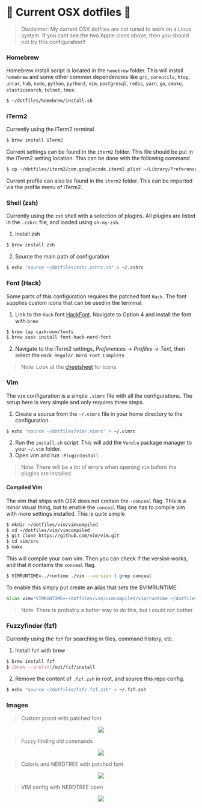 #  Current OSX dotfiles 

> Disclaimer: My current OSX dotfiles are not tuned to work on a Linux system. If you cant see the two Apple icons above, then you should not try this configuration!!

### Homebrew

Homebrew install script is located in the `homebrew` folder.
This will install `homebrew` and some other common dependencies
like `grc`, `coreutils`, `htop`, `unrar`, `hub`, `node`, `python`, `python3`, `vim`,
`postgresql`, `redis`, `yarn`, `go`, `cmake`, `elasticsearch`, `telnet`, `tmux`.

```sh
$ ~/dotfiles/homebrew/install.sh
```

### iTerm2

Currently using the iTerm2 terminal

```sh
$ brew install iTerm2
```

Current settings can be found in the `iterm2` folder. This file should be put in the
iTerm2 setting location. This can be done with the following command

```sh
$ cp ~/dotfiles/iterm2/com.googlecode.iterm2.plist ~/Library/Preferences
```

Current profile can also be found in the `iterm2` folder. This can be imported via the
profile menu of iTerm2.

### Shell (zsh)

Currently using the `zsh` shell with a selection of plugins. All plugins are listed in the `.zshrc` file, and loaded using `oh-my-zsh`.

1. Install zsh

```zsh
$ brew install zsh
```

2. Source the main path of configuration

```zsh
$ echo "source ~/dotfiles/zsh/.zshrc.sh" > ~/.zshrc
```

### Font (Hack)

Some parts of this configuration requires the patched font `Hack`.
The font supplies custom icons that can be used in the terminal.

1. Link to the `Hack` font [HackFont](https://github.com/ryanoasis/nerd-fonts). Navigate to Option 4
   and install the font with `brew`

```zsh
$ brew tap caskroom/fonts
$ brew cask install font-hack-nerd-font
```

2. Navigate to the iTerm2 settings, _Preferences_ -> _Profiles_ -> _Text_, then select
   the `Hack Regular Nerd Font Complete`

> Note: Look at the [cheetsheet](http://nerdfonts.com/?set=nf-dev-#cheat-sheet]) for icons.

### Vim

The `vim` configuration is a simple `.vimrc` file with all the configurations. The setup here is very simple
and only requires three steps.

1. Create a source from the `~/.vimrc` file in your home directory to the configuration.

```zsh
$ echo "source ~/dotfiles/vim/.vimrc" > ~/.vimrc
```

2. Run the `install.sh` script. This will add the `Vundle` package manager to your `~/.vim` folder.
3. Open vim and run `:PluginInstall`

> Note: There will be a lot of errors when opening `vim` before the plugins are installed

#### Compiled Vim

The vim that ships with OSX does not contain the `-conceal` flag. This is a minor visual thing, but to
enable the `conceal` flag one has to compile vim with more settings installed. This is quite simple

```zsh
$ mkdir ~/dotfiles/vim/vimcompiled
$ cd ~/dotfiles/vim/vimcompiled
$ git clone https://github.com/vim/vim.git
$ cd vim/src
$ make
```

This will compile your own vim. Then you can check if the version works, and that it contains the `conceal` flag.

```zsh
$ VIMRUNTIME=../runtime ./vim --version | grep conceal
```

To enable this simply put create an alias that sets the \$VIMRUNTIME.

```zsh
alias vim="VIMRUNTIME=~/dotfiles/vim/vimcompiled/vim/runtime ~/dotfiles/vim/vimcompiled/vim/src/vim"
```

> Note: There is probably a better way to do this, but i could not bother

### Fuzzyfinder (fzf)

Currently using the `fzf` for searching in files, command history, etc.

1. Install `fzf` with brew

```zsh
$ brew install fzf
$ (brew --prefix)/opt/fzf/install
```

2. Remove the content of `.fzf.zsh` in root, and source this repo config.

```zsh
$ echo "source ~/dotfiles/fzf/.fzf.zsh" > ~/.fzf.zsh
```

### Images

> Custom promt with patched font

<p align="center"> 
<img src="https://i.imgur.com/0RlJygX.png">
</p>

> Fuzzy finding old commands

<p align="center"> 
<img src="https://i.imgur.com/PUdvtTQ.png">
</p>

> Colorls and NERDTREE with patched font

<p align="center"> 
<img src="https://i.imgur.com/OjHlPlF.png">
</p>

> VIM config with NERDTREE open

<p align="center"> 
<img src="https://i.imgur.com/vhtlTno.jpg">
</p>

